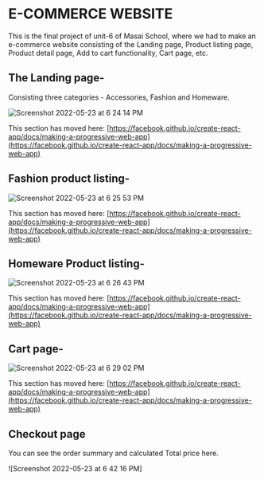 # E-COMMERCE WEBSITE 

This is the final project of unit-6 of Masai School, where we had to make an e-commerce website consisting of the Landing page, Product listing page, Product detail page, Add to cart functionality, Cart page, etc.

##  The Landing page-

Consisting three categories - Accessories, Fashion and Homeware.

![Screenshot 2022-05-23 at 6 24 14 PM](https://user-images.githubusercontent.com/96168561/169825394-7f9a2904-74b3-4cba-9e23-e743305a5c9b.png)


This section has moved here: [https://facebook.github.io/create-react-app/docs/making-a-progressive-web-app](https://facebook.github.io/create-react-app/docs/making-a-progressive-web-app)

## Fashion product listing-


![Screenshot 2022-05-23 at 6 25 53 PM](https://user-images.githubusercontent.com/96168561/169825639-65ae6630-5d86-492e-8a39-36ea7f71ebe8.png)

This section has moved here: [https://facebook.github.io/create-react-app/docs/making-a-progressive-web-app](https://facebook.github.io/create-react-app/docs/making-a-progressive-web-app)

## Homeware Product listing-


![Screenshot 2022-05-23 at 6 26 43 PM](https://user-images.githubusercontent.com/96168561/169825750-a430d5e7-a9a8-4a1c-9264-5d0d16380904.png)

This section has moved here: [https://facebook.github.io/create-react-app/docs/making-a-progressive-web-app](https://facebook.github.io/create-react-app/docs/making-a-progressive-web-app)

## Cart page-


![Screenshot 2022-05-23 at 6 29 02 PM](https://user-images.githubusercontent.com/96168561/169825789-46e6bde5-1743-46dc-be58-5bb6e3adb15b.png)

This section has moved here: [https://facebook.github.io/create-react-app/docs/making-a-progressive-web-app](https://facebook.github.io/create-react-app/docs/making-a-progressive-web-app)

## Checkout page

You can see the order summary and calculated Total price here.

![Screenshot 2022-05-23 at 6 42 16 PM]


